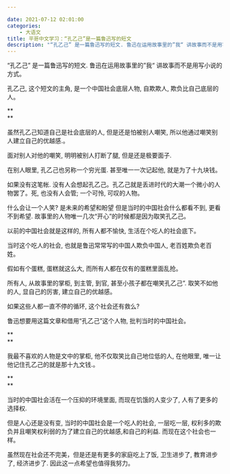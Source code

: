 ```yaml
---

date: 2021-07-12 02:01:00
categories:
    - 大语文
title: 平哥中文学习：“孔乙己”是一篇鲁迅写的短文
description: "“孔乙己” 是一篇鲁迅写的短文. 鲁迅在运用故事里的”我“ 讲故事而不是用写小说的方式。 孔乙己, 这个短文的主角, 是一个中国社会底层人物, 自欺欺人, 欺负比自己底层的人。 ** ** 虽然孔乙己..."
---
```


“孔乙己” 是一篇鲁迅写的短文. 鲁迅在运用故事里的”我“ 讲故事而不是用写小说的方式。

孔乙己, 这个短文的主角, 是一个中国社会底层人物, 自欺欺人, 欺负比自己底层的人。

**  
**

虽然孔乙己知道自己是社会底层的人, 但是还是怕被别人嘲笑, 所以他通过嘲笑别人建立自己的优越感.。

面对别人对他的嘲笑, 明明被别人打断了腿, 但是还是极要面子.

在别人眼里, 孔乙己也另称一个穷光蛋. 甚至唯一一次记起他, 就是为了十九块钱。

如果没有这笔帐. 没有人会想起孔乙己。孔乙己就是丢进时代的大潮一个微小的人物罢了。死, 也没有人会管; 一个可怜, 可叹的人物。

什么会让一个人笑? 是未来的希望和盼望 但是当时的中国社会什么都看不到, 更看不到希望. 故事里的人物唯一几次“开心”的时候都是因为取笑孔乙己。

以前的中国社会就是这样的,  所有人都不愉快, 生活在个吃人的社会底下。

当时这个吃人的社会, 也就是鲁迅常常写的中国人欺负中国人, 老百姓欺负老百姓。

假如有个蛋糕, 蛋糕就这么大, 而所有人都在仅有的蛋糕里面乱抢。

所有人, 从故事里的掌柜, 到主管, 到官, 甚至小孩子都在嘲笑孔乙己”. 取笑不如他的人, 显自己的厉害, 建立自己的优越感。

如果这些人都一直不停的循环, 这个社会还有救么?

鲁迅想要用这篇文章和借用“孔乙己”这个人物, 批判当时的中国社会。

**  
**

我最不喜欢的人物是文中的掌柜, 他不仅取笑比自己地位低的人, 在他眼里, 唯一让他记住孔乙己的就是那十九文钱.。

**  
**

当时的中国社会活在一个压抑的环境里面, 而现在饥饿的人变少了, 人有了更多的选择权.

但是人心还是没有变, 当时的中国社会是一个吃人的社会, 一层吃一层, 权利多的欺负并且嘲笑权利弱的为了建立自己的优越感,和自己的利益. 而现在这个社会也一样。

虽然现在社会还不完美，但是还是有更多的家庭吃上了饭, 卫生进步了, 教育进步了, 经济进步了. 因此这一点希望也值得我努力。